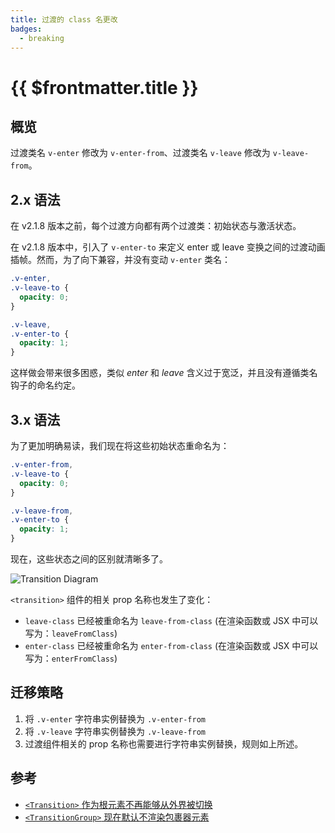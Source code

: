 ```yaml
---
title: 过渡的 class 名更改
badges:
  - breaking
---
```


# {{ $frontmatter.title }} <MigrationBadges :badges="$frontmatter.badges" />

## 概览

过渡类名 `v-enter` 修改为 `v-enter-from`、过渡类名 `v-leave` 修改为 `v-leave-from`。

## 2.x 语法

在 v2.1.8 版本之前，每个过渡方向都有两个过渡类：初始状态与激活状态。

在 v2.1.8 版本中，引入了 `v-enter-to` 来定义 enter 或 leave 变换之间的过渡动画插帧。然而，为了向下兼容，并没有变动 `v-enter` 类名：

```css
.v-enter,
.v-leave-to {
  opacity: 0;
}

.v-leave,
.v-enter-to {
  opacity: 1;
}
```

这样做会带来很多困惑，类似 *enter* 和 *leave* 含义过于宽泛，并且没有遵循类名钩子的命名约定。

## 3.x 语法

为了更加明确易读，我们现在将这些初始状态重命名为：

```css
.v-enter-from,
.v-leave-to {
  opacity: 0;
}

.v-leave-from,
.v-enter-to {
  opacity: 1;
}
```

现在，这些状态之间的区别就清晰多了。

![Transition Diagram](/images/transitions.svg)

`<transition>` 组件的相关 prop 名称也发生了变化：

- `leave-class` 已经被重命名为 `leave-from-class` (在渲染函数或 JSX 中可以写为：`leaveFromClass`)
- `enter-class` 已经被重命名为 `enter-from-class` (在渲染函数或 JSX 中可以写为：`enterFromClass`)

## 迁移策略

1. 将 `.v-enter` 字符串实例替换为 `.v-enter-from`
2. 将 `.v-leave` 字符串实例替换为 `.v-leave-from`
3. 过渡组件相关的 prop 名称也需要进行字符串实例替换，规则如上所述。

## 参考

- [`<Transition>` 作为根元素不再能够从外界被切换](./transition-as-root.html)
- [`<TransitionGroup>` 现在默认不渲染包裹器元素](./transition-group.html)
